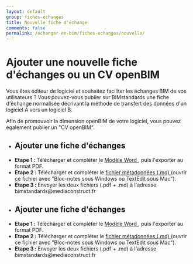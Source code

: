 ```yaml
---
layout: default
group: fiches-echanges
title: Nouvelle fiche d'échange
comments: false
permalink: /echanger-en-bim/fiches-echanges/nouvelle/
---
```


# Ajouter une nouvelle fiche d'échanges ou un CV openBIM

Vous êtes éditeur de logiciel et souhaitez faciliter les échanges BIM de vos utilisateurs ? Vous pouvez-vous publier sur BIMstandards une fiche d'échange normalisée décrivant la méthode de transfert des données d'un logiciel A vers un logiciel B.

Afin de promouvoir la dimension openBIM de votre logiciel, vous pouvez également publier un "CV openBIM".

<div class="row">
  <div class="col-6">
    <ul class="list-group">
      <li class="list-group-item"><h2>Ajouter une fiche d'échanges</h2></li>
      <li class="list-group-item"><b>Etape 1 : </b>Télécharger et compléter le <a href="#">Modèle Word <i class="fa fa-file-word-o" aria-hidden="true"></i></a>, puis l'exporter au format PDF.</li>
      <li class="list-group-item"><b>Etape 2 : </b>Télécharger et compléter le <a href="#">fichier métadonnées (.md) <i class="fa fa-file-text-o" aria-hidden="true"></i></a> (ouvrir ce fichier avec "Bloc-notes sous Windows ou TextEdit sous Mac").</li>
      <li class="list-group-item"><b>Etape 3 : </b>Envoyer les deux fichiers (.pdf + .md) à l'adresse bimstandards@mediaconstruct.fr</li>
    </ul>
  </div>
  <div class="col-6">
    <ul class="list-group">
      <li class="list-group-item"><h2>Ajouter une fiche d'échanges</h2></li>
      <li class="list-group-item"><b>Etape 1 : </b>Télécharger et compléter le <a href="#">Modèle Word <i class="fa fa-file-word-o" aria-hidden="true"></i></a>, puis l'exporter au format PDF.</li>
      <li class="list-group-item"><b>Etape 2 : </b>Télécharger et compléter le <a href="#">fichier métadonnées (.md) <i class="fa fa-file-text-o" aria-hidden="true"></i></a> (ouvrir ce fichier avec "Bloc-notes sous Windows ou TextEdit sous Mac").</li>
      <li class="list-group-item"><b>Etape 3 : </b>Envoyer les deux fichiers (.pdf + .md) à l'adresse bimstandards@mediaconstruct.fr</li>
    </ul>
  </div>
</div>